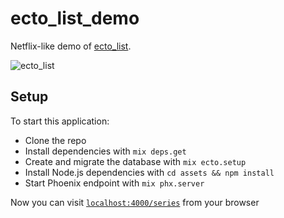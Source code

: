 # ecto_list_demo

Netflix-like demo of [ecto_list](https://github.com/popo63301/ecto_list).

![ecto_list](https://user-images.githubusercontent.com/29427340/61579593-79514200-ab07-11e9-8ee6-dac77b949cd2.gif)

## Setup

To start this application:

- Clone the repo
- Install dependencies with `mix deps.get`
- Create and migrate the database with `mix ecto.setup`
- Install Node.js dependencies with `cd assets && npm install`
- Start Phoenix endpoint with `mix phx.server`

Now you can visit [`localhost:4000/series`](http://localhost:4000/series) from your browser
